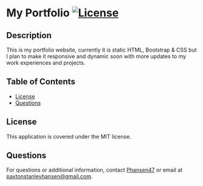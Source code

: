 # My Portfolio [![License](https://img.shields.io/badge/License-MIT-blue.svg)](https://opensource.org/licenses/MIT)

## Description
This is my portfolio website, currently it is static HTML, Bootstrap & CSS but I plan to make it responsive and dynamic soon with more updates to my work experiences and projects.

## Table of Contents
- [License](#license)
- [Questions](#questions)

## License
This application is covered under the MIT license. 

## Questions
For questions or additional information, contact [Phansen47](https://github.com/Phansen47) or email at paxtonstanleyhansen@gmail.com.
